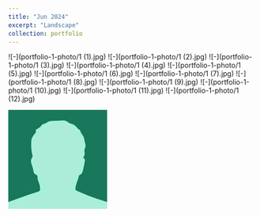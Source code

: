 ```yaml
---
title: "Jun 2024"
excerpt: "Landscape"
collection: portfolio
---
```


![-](portfolio-1-photo/1 (1).jpg)
![-](portfolio-1-photo/1 (2).jpg)
![-](portfolio-1-photo/1 (3).jpg)
![-](portfolio-1-photo/1 (4).jpg)
![-](portfolio-1-photo/1 (5).jpg)
![-](portfolio-1-photo/1 (6).jpg)
![-](portfolio-1-photo/1 (7).jpg)
![-](portfolio-1-photo/1 (8).jpg)
![-](portfolio-1-photo/1 (9).jpg)
![-](portfolio-1-photo/1 (10).jpg)
![-](portfolio-1-photo/1 (11).jpg)
![-](portfolio-1-photo/1 (12).jpg)


![test](portfolio-1-photo/bio-photo-2.jpg)